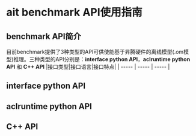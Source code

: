# ait benchmark API使用指南
## benchmark API简介
目前benchmark提供了3种类型的API可供使能基于昇腾硬件的离线模型(.om模型)推理。三种类型的API分别是：**interface python API**，**aclruntime python API** 和 **C++ API**
|接口类型|接口语言|接口特点|
| ----- | ----- | ----- |
## interface python API

## aclruntime python API

## C++ API